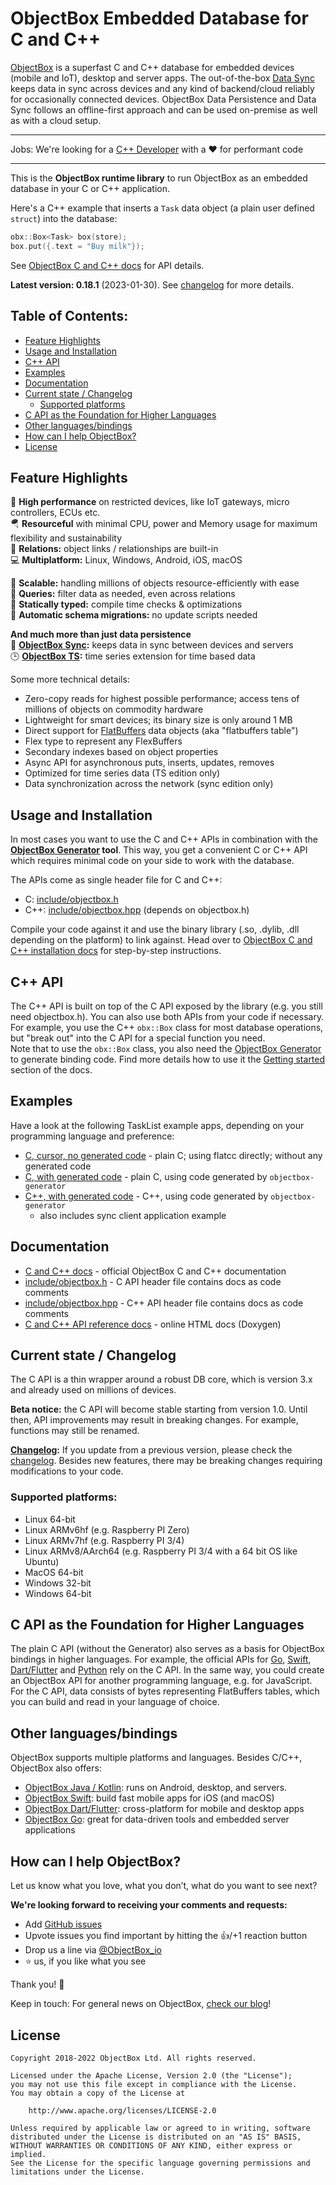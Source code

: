 ObjectBox Embedded Database for C and C++
=========================================
[ObjectBox](https://objectbox.io) is a superfast C and C++ database for embedded devices (mobile and IoT), desktop and server apps.
The out-of-the-box [Data Sync](https://objectbox.io/sync/) keeps data in sync across devices and any kind of backend/cloud reliably for occasionally connected devices.
ObjectBox Data Persistence and Data Sync follows an offline-first approach and can be used on-premise as well as with a cloud setup.

*********************************************************************************************************************************
Jobs: We're looking for a [C++ Developer](https://objectbox.io/jobs/objectbox-senior-c-plusplus-developer/) with a ❤️ for performant code
*********************************************************************************************************************************

This is the **ObjectBox runtime library** to run ObjectBox as an embedded database in your C or C++ application.

Here's a C++ example that inserts a `Task` data object (a plain user defined `struct`) into the database:
```c++
obx::Box<Task> box(store);
box.put({.text = "Buy milk"}); 
```

See [ObjectBox C and C++ docs](https://cpp.objectbox.io/) for API details.

**Latest version: 0.18.1** (2023-01-30).
See [changelog](CHANGELOG.md) for more details.

## Table of Contents:
- [Feature Highlights](#feature-highlights)
- [Usage and Installation](#usage-and-installation)
- [C++ API](#c-api)
- [Examples](#examples)
- [Documentation](#documentation)
- [Current state / Changelog](#current-state--changelog)
   - [Supported platforms](#supported-platforms)
- [C API as the Foundation for Higher Languages](#c-api-as-the-foundation-for-higher-languages)
- [Other languages/bindings](#other-languagesbindings)
- [How can I help ObjectBox?](#how-can-i-help-objectbox)
- [License](#license)

Feature Highlights
------------------
🏁 **High performance** on restricted devices, like IoT gateways, micro controllers, ECUs etc.\
🪂 **Resourceful** with minimal CPU, power and Memory usage for maximum flexibility and sustainability\
🔗 **Relations:** object links / relationships are built-in\
💻 **Multiplatform:** Linux, Windows, Android, iOS, macOS

🌱 **Scalable:** handling millions of objects resource-efficiently with ease\
💐 **Queries:** filter data as needed, even across relations\
🦮 **Statically typed:** compile time checks & optimizations\
📃 **Automatic schema migrations:** no update scripts needed

**And much more than just data persistence**\
👥 **[ObjectBox Sync](https://objectbox.io/sync/):** keeps data in sync between devices and servers\
🕒 **[ObjectBox TS](https://objectbox.io/time-series-database/):** time series extension for time based data

Some more technical details:

* Zero-copy reads for highest possible performance; access tens of millions of objects on commodity hardware
* Lightweight for smart devices; its binary size is only around 1 MB
* Direct support for [FlatBuffers](https://google.github.io/flatbuffers/) data objects (aka "flatbuffers table")
* Flex type to represent any FlexBuffers
* Secondary indexes based on object properties
* Async API for asynchronous puts, inserts, updates, removes
* Optimized for time series data (TS edition only)
* Data synchronization across the network (sync edition only)

Usage and Installation
----------------------
In most cases you want to use the C and C++ APIs in combination with the **[ObjectBox Generator](https://github.com/objectbox/objectbox-generator) tool**.
This way, you get a convenient C or C++ API which requires minimal code on your side to work with the database.

The APIs come as single header file for C and C++:

* C: [include/objectbox.h](include/objectbox.h)
* C++: [include/objectbox.hpp](include/objectbox.hpp) (depends on objectbox.h)

Compile your code against it and use the binary library (.so, .dylib, .dll depending on the platform) to link against.
Head over to [ObjectBox C and C++ installation docs](https://cpp.objectbox.io/installation) for step-by-step instructions.

C++ API
-------
The C++ API is built on top of the C API exposed by the library (e.g. you still need objectbox.h).
You can also use both APIs from your code if necessary.
For example, you use the C++ `obx::Box` class for most database operations, but "break out" into the C API for a special function you need.  
Note that to use the `obx::Box` class, you also need the [ObjectBox Generator](https://github.com/objectbox/objectbox-generator) to generate binding code.
Find more details how to use it the [Getting started](https://cpp.objectbox.io/getting-started) section of the docs.

Examples
--------
Have a look at the following TaskList example apps, depending on your programming language and preference:

* [C, cursor, no generated code](examples/c-cursor-no-gen) - plain C; using flatcc directly; without any generated code
* [C, with generated code](examples/c-gen) - plain C, using code generated by `objectbox-generator`
* [C++, with generated code](examples/cpp-gen) - C++, using code generated by `objectbox-generator`
  * also includes sync client application example

Documentation
-------------
* [C and C++ docs](https://cpp.objectbox.io/) - official ObjectBox C and C++ documentation
* [include/objectbox.h](include/objectbox.h) - C API header file contains docs as code comments
* [include/objectbox.hpp](include/objectbox.hpp) - C++ API header file contains docs as code comments
* [C and C++ API reference docs](https://objectbox.io/docfiles/c/current/) - online HTML docs (Doxygen)

Current state / Changelog
-------------------------
The C API is a thin wrapper around a robust DB core, which is version 3.x and already used on millions of devices.

**Beta notice:** the C API will become stable starting from version 1.0.
Until then, API improvements may result in breaking changes. For example, functions may still be renamed.

**[Changelog](CHANGELOG.md):** If you update from a previous version, please check the [changelog](CHANGELOG.md).
Besides new features, there may be breaking changes requiring modifications to your code.

### Supported platforms:
* Linux 64-bit
* Linux ARMv6hf (e.g. Raspberry PI Zero)
* Linux ARMv7hf (e.g. Raspberry PI 3/4)
* Linux ARMv8/AArch64 (e.g. Raspberry PI 3/4 with a 64 bit OS like Ubuntu)
* MacOS 64-bit
* Windows 32-bit
* Windows 64-bit

C API as the Foundation for Higher Languages
--------------------------------------------
The plain C API (without the Generator) also serves as a basis for ObjectBox bindings in higher languages.
For example, the official APIs for [Go](https://github.com/objectbox/objectbox-go), [Swift](https://github.com/objectbox/objectbox-swift), [Dart/Flutter](https://github.com/objectbox/objectbox-dart) and [Python](https://github.com/objectbox/objectbox-python) rely on the C API.
In the same way, you could create an ObjectBox API for another programming language, e.g. for JavaScript.
For the C API, data consists of bytes representing FlatBuffers tables, which you can build and read in your language of choice.

Other languages/bindings
------------------------
ObjectBox supports multiple platforms and languages.
Besides C/C++, ObjectBox also offers:

* [ObjectBox Java / Kotlin](https://github.com/objectbox/objectbox-java): runs on Android, desktop, and servers.
* [ObjectBox Swift](https://github.com/objectbox/objectbox-swift): build fast mobile apps for iOS (and macOS)
* [ObjectBox Dart/Flutter](https://github.com/objectbox/objectbox-dart): cross-platform for mobile and desktop apps
* [ObjectBox Go](https://github.com/objectbox/objectbox-go): great for data-driven tools and embedded server applications


How can I help ObjectBox?
---------------------------
Let us know what you love, what you don’t, what do you want to see next?

**We're looking forward to receiving your comments and requests:**

- Add [GitHub issues](https://github.com/ObjectBox/objectbox-java/issues)
- Upvote issues you find important by hitting the 👍/+1 reaction button
- Drop us a line via [@ObjectBox_io](https://twitter.com/ObjectBox_io/)
- ⭐ us, if you like what you see

Thank you! 🙏

Keep in touch: For general news on ObjectBox, [check our blog](https://objectbox.io/blog)!

License
-------
    Copyright 2018-2022 ObjectBox Ltd. All rights reserved.
    
    Licensed under the Apache License, Version 2.0 (the "License");
    you may not use this file except in compliance with the License.
    You may obtain a copy of the License at
    
        http://www.apache.org/licenses/LICENSE-2.0
    
    Unless required by applicable law or agreed to in writing, software
    distributed under the License is distributed on an "AS IS" BASIS,
    WITHOUT WARRANTIES OR CONDITIONS OF ANY KIND, either express or implied.
    See the License for the specific language governing permissions and
    limitations under the License.
